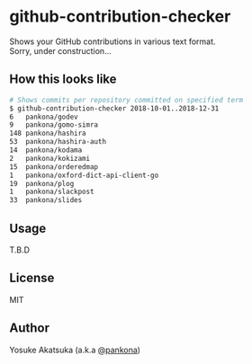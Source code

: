 # github-contribution-checker

Shows your GitHub contributions in various text format.  
Sorry, under construction...

## How this looks like

```bash
# Shows commits per repository committed on specified term
$ github-contribution-checker 2018-10-01..2018-12-31
6	pankona/godev
9	pankona/gomo-simra
148	pankona/hashira
53	pankona/hashira-auth
14	pankona/kodama
2	pankona/kokizami
15	pankona/orderedmap
1	pankona/oxford-dict-api-client-go
19	pankona/plog
1	pankona/slackpost
33	pankona/slides
```

## Usage

T.B.D

## License

MIT

## Author

Yosuke Akatsuka (a.k.a [@pankona](https://github.com/pankona))
